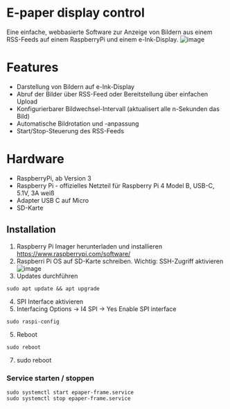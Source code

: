 # E-paper display control

Eine einfache, webbasierte Software zur Anzeige von Bildern aus einem RSS-Feeds auf einem RaspberryPi und einem e-Ink-Display.
![image](https://github.com/user-attachments/assets/3992d382-a7c0-49ac-8e02-60ed7cf0a7af)

# Features
- Darstellung von Bildern auf e-Ink-Display
-   Abruf der Bilder über RSS-Feed oder Bereitstellung über einfachen Upload
- Konfigurierbarer Bildwechsel-Intervall (aktualisert alle n-Sekunden das Bild) 
- Automatische Bildrotation und -anpassung
- Start/Stop-Steuerung des RSS-Feeds

# Hardware
- RaspberryPi, ab Version 3
- Raspberry Pi - offizielles Netzteil für Raspberry Pi 4 Model B, USB-C, 5.1V, 3A weiß
- Adapter USB C auf Micro
- SD-Karte

## Installation
1. Raspberry Pi Imager herunterladen und installieren https://www.raspberrypi.com/software/
2. Raspberri Pi OS auf SD-Karte schreiben.
Wichtig: SSH-Zugriff aktivieren
![image](https://github.com/user-attachments/assets/a5599abd-8c44-4f04-8971-a423e5ebd253)
3. Updates  durchführen
```
sudo apt update && apt upgrade
```
4. SPI Interface aktivieren
 3. Interfacing Options -> I4 SPI -> Yes Enable SPI interface
```
sudo raspi-config
```
5. Reboot
```
sudo reboot
```
7. sudo reboot





### Service starten / stoppen
```
sudo systemctl start epaper-frame.service
sudo systemctl stop epaper-frame.service
```
